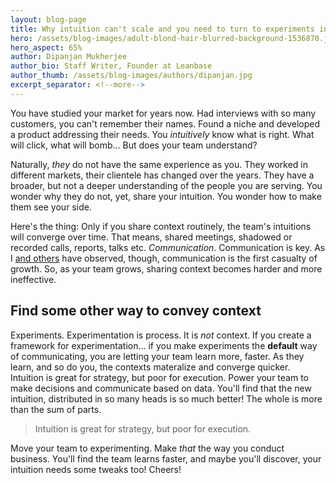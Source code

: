 ```yaml
---
layout: blog-page
title: Why intuition can't scale and you need to turn to experiments instead.
hero: /assets/blog-images/adult-blond-hair-blurred-background-1536870.jpg
hero_aspect: 65%
author: Dipanjan Mukherjee
author_bio: Staff Writer, Founder at Leanbase
author_thumb: /assets/blog-images/authors/dipanjan.jpg
excerpt_separator: <!--more-->
---
```


You have studied your market for years now. Had interviews with so many customers, you can't remember their names. Found a niche and developed a product addressing their needs. You _intuitively_ know what is right. What will click, what will bomb... But does your team understand?
<!--more-->

Naturally, *they* do not have the same experience as you. They worked in different markets, their clientele has changed over the years. They have a broader, but not a deeper understanding of the people you are serving. You wonder why they do not, yet, share your intuition. You wonder how to make them see your side.

Here's the thing: Only if you share context routinely, the team's intuitions will converge over time. That means, shared meetings, shadowed or recorded calls, reports, talks etc. *Communication*. Communication is key. As I [and others](https://www.effectiveengineer.com/blog/communication-first-casualty-of-teams-growth) have observed, though, communication is the first casualty of growth. So, as your team grows, sharing context becomes harder and more ineffective.

## Find some other way to convey context

Experiments. Experimentation is process. It is *not* context. If you create a framework for experimentation... if you make experiments the __default__ way of communicating, you are letting your team learn more, faster. As they learn, and so do you, the contexts materalize and converge quicker. Intuition is great for strategy, but poor for execution. Power your team to make decisions and communicate based on data. You'll find that the new intuition, distributed in so many heads is so much better! The whole is more than the sum of parts.

> Intuition is great for strategy, but poor for execution.

Move your team to experimenting. Make _that_ the way you conduct business. You'll find the team learns faster, and maybe you'll discover, your intuition needs some tweaks too! Cheers!
